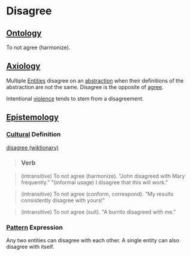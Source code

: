 # Disagree

## [Ontology](./ontology.md)

To not agree (harmonize).

## [Axiology](./axiology.md)

Multiple [Entities](./entity.md) disagree on an [abstraction](./abstraction.md) when their definitions of the abstraction are not the same. Disagree is the opposite of [agree](./agree.md).

Intentional [violence](./violence.md) tends to stem from a disagreement.

## [Epistemology](./epistemology.md)

### [Cultural](./culture.md) Definition

<a href="http://en.wiktionary.org/wiki/disagree" target="_blank">disagree (wiktionary)</a>

> ### Verb

> (intransitive) To not agree (harmonize). "John disagreed with Mary frequently." "(informal usage) I disagree that this will work."

> (intransitive) To not agree (conform, correspond). "My results consistently disagree with yours!"

> (intransitive) To not agree (suit). "A burrito disagreed with me."

### [Pattern](./pattern.md) Expression

Any two entities can disagree with each other. A single entity can also disagree with itself.
